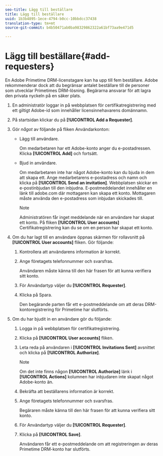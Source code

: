```yaml
---
seo-title: Lägg till beställare
title: Lägg till beställare
uuid: 1b3b4895-1ece-4794-b0cc-10bbdcc37438
translation-type: tm+mt
source-git-commit: b4b50471ab0ba98329862322a61bf73aa9e471d5

---
```



# Lägg till beställare{#add-requesters}

En Adobe Primetime DRM-licenstagare kan ha upp till fem beställare. Adobe rekommenderar dock att du begränsar antalet beställare till de personer som utvecklar Primetimes DRM-lösning. Begärarna ansvarar för att lagra den privata nyckeln på en säker plats.

1. En administratör loggar in på webbplatsen för certifikatregistrering med ett giltigt Adobe-id som innehåller licensinnehavarens domännamn.
1. På startsidan klickar du på **[!UICONTROL Add a Requester]**.
1. Gör *något* av följande på fliken Användarkonton:

   * Lägg till användare.

      Om medarbetaren har ett Adobe-konto anger du e-postadressen. Klicka **[!UICONTROL Add]** och fortsätt.
   * Bjud in användare.

      Om medarbetaren inte har något Adobe-konto kan du bjuda in dem att skapa ett. Ange medarbetarens e-postadress och namn och klicka på **[!UICONTROL Send an invitation]**. Webbplatsen skickar en e-postinbjudan till den inbjudna. E-postmeddelandet innehåller en länk till adobe.com där mottagaren kan skapa ett konto. Mottagaren måste använda den e-postadress som inbjudan skickades till.

      >[!NOTE]
      >
      >Administratören får inget meddelande när en användare har skapat ett konto. På fliken **[!UICONTROL User accounts]** Certifikatregistrering kan du se om en person har skapat ett konto.

1. Om du har lagt till en användare öppnas skärmen för rollavsnitt på **[!UICONTROL User accounts]** fliken. Gör följande:

   1. Kontrollera att användarens information är korrekt.
   1. Ange företagets telefonnummer och svarsfras.

      Användaren måste känna till den här frasen för att kunna verifiera sitt konto.
   1. För Användartyp väljer du **[!UICONTROL Requester]**.
   1. Klicka på Spara.

      Den begärande parten får ett e-postmeddelande om att deras DRM-kontoregistrering för Primetime har slutförts.

1. Om du har bjudit in en användare gör du följande:

   1. Logga in på webbplatsen för certifikatregistrering.
   1. Klicka på **[!UICONTROL User accounts]** fliken.
   1. Leta reda på användaren i **[!UICONTROL Invitations Sent]** avsnittet och klicka på **[!UICONTROL Authorize]**.

      >[!NOTE]
      >
      >Om det inte finns någon **[!UICONTROL Authorize]** länk i **[!UICONTROL Actions]** kolumnen har inbjudaren inte skapat något Adobe-konto än.

   1. Bekräfta att beställarens information är korrekt.
   1. Ange företagets telefonnummer och svarsfras.

      Begäraren måste känna till den här frasen för att kunna verifiera sitt konto.
   1. För Användartyp väljer du **[!UICONTROL Requester]**.
   1. Klicka på **[!UICONTROL Save]**.

      Användaren får ett e-postmeddelande om att registreringen av deras Primetime DRM-konto har slutförts.


